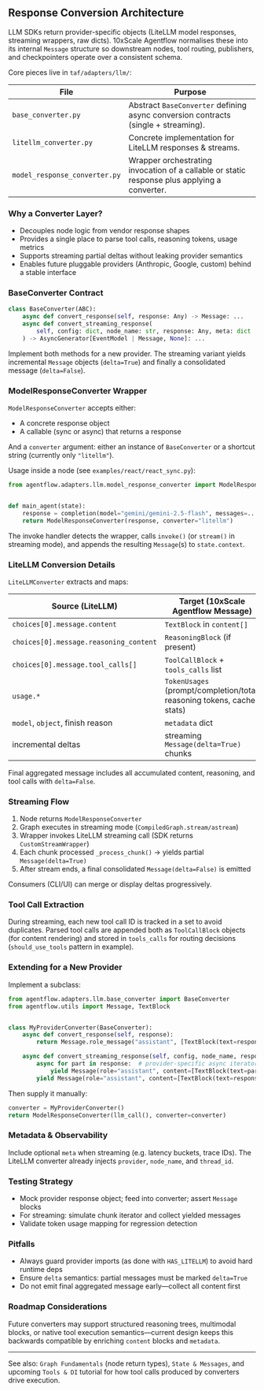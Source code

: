 ## Response Conversion Architecture

LLM SDKs return provider-specific objects (LiteLLM model responses, streaming wrappers, raw dicts). 10xScale Agentflow normalises these into its internal `Message` structure so downstream nodes, tool routing, publishers, and checkpointers operate over a consistent schema.

Core pieces live in `taf/adapters/llm/`:

| File | Purpose |
|------|---------|
| `base_converter.py` | Abstract `BaseConverter` defining async conversion contracts (single + streaming). |
| `litellm_converter.py` | Concrete implementation for LiteLLM responses & streams. |
| `model_response_converter.py` | Wrapper orchestrating invocation of a callable or static response plus applying a converter. |

### Why a Converter Layer?

- Decouples node logic from vendor response shapes
- Provides a single place to parse tool calls, reasoning tokens, usage metrics
- Supports streaming partial deltas without leaking provider semantics
- Enables future pluggable providers (Anthropic, Google, custom) behind a stable interface

### BaseConverter Contract

```python
class BaseConverter(ABC):
	async def convert_response(self, response: Any) -> Message: ...
	async def convert_streaming_response(
		self, config: dict, node_name: str, response: Any, meta: dict | None = None
	) -> AsyncGenerator[EventModel | Message, None]: ...
```

Implement both methods for a new provider. The streaming variant yields incremental `Message` objects (`delta=True`) and finally a consolidated message (`delta=False`).

### ModelResponseConverter Wrapper

`ModelResponseConverter` accepts either:

- A concrete response object
- A callable (sync or async) that returns a response

And a `converter` argument: either an instance of `BaseConverter` or a shortcut string (currently only `"litellm"`).

Usage inside a node (see `examples/react/react_sync.py`):

```python
from agentflow.adapters.llm.model_response_converter import ModelResponseConverter


def main_agent(state):
    response = completion(model="gemini/gemini-2.5-flash", messages=...)
    return ModelResponseConverter(response, converter="litellm")
```

The invoke handler detects the wrapper, calls `invoke()` (or `stream()` in streaming mode), and appends the resulting `Message`(s) to `state.context`.

### LiteLLM Conversion Details

`LiteLLMConverter` extracts and maps:

| Source (LiteLLM) | Target (10xScale Agentflow Message) |
|------------------|-----------------------------|
| `choices[0].message.content` | `TextBlock` in `content[]` |
| `choices[0].message.reasoning_content` | `ReasoningBlock` (if present) |
| `choices[0].message.tool_calls[]` | `ToolCallBlock` + `tools_calls` list |
| `usage.*` | `TokenUsages` (prompt/completion/total, reasoning tokens, cache stats) |
| `model`, `object`, finish reason | `metadata` dict |
| incremental deltas | streaming `Message(delta=True)` chunks |

Final aggregated message includes all accumulated content, reasoning, and tool calls with `delta=False`.

### Streaming Flow

1. Node returns `ModelResponseConverter`
2. Graph executes in streaming mode (`CompiledGraph.stream/astream`)
3. Wrapper invokes LiteLLM streaming call (SDK returns `CustomStreamWrapper`)
4. Each chunk processed `_process_chunk()` → yields partial `Message(delta=True)`
5. After stream ends, a final consolidated `Message(delta=False)` is emitted

Consumers (CLI/UI) can merge or display deltas progressively.

### Tool Call Extraction

During streaming, each new tool call ID is tracked in a set to avoid duplicates. Parsed tool calls are appended both as `ToolCallBlock` objects (for content rendering) and stored in `tools_calls` for routing decisions (`should_use_tools` pattern in example).

### Extending for a New Provider

Implement a subclass:

```python
from agentflow.adapters.llm.base_converter import BaseConverter
from agentflow.utils import Message, TextBlock


class MyProviderConverter(BaseConverter):
    async def convert_response(self, response):
        return Message.role_message("assistant", [TextBlock(text=response.text)])

    async def convert_streaming_response(self, config, node_name, response, meta=None):
        async for part in response:  # provider-specific async iterator
            yield Message(role="assistant", content=[TextBlock(text=part.delta)], delta=True)
        yield Message(role="assistant", content=[TextBlock(text=response.full_text)], delta=False)
```

Then supply it manually:

```python
converter = MyProviderConverter()
return ModelResponseConverter(llm_call(), converter=converter)
```

### Metadata & Observability

Include optional `meta` when streaming (e.g. latency buckets, trace IDs). The LiteLLM converter already injects `provider`, `node_name`, and `thread_id`.

### Testing Strategy

- Mock provider response object; feed into converter; assert `Message` blocks
- For streaming: simulate chunk iterator and collect yielded messages
- Validate token usage mapping for regression detection

### Pitfalls

- Always guard provider imports (as done with `HAS_LITELLM`) to avoid hard runtime deps
- Ensure `delta` semantics: partial messages must be marked `delta=True`
- Do not emit final aggregated message early—collect all content first

### Roadmap Considerations

Future converters may support structured reasoning trees, multimodal blocks, or native tool execution semantics—current design keeps this backwards compatible by enriching `content` blocks and `metadata`.

---

See also: `Graph Fundamentals` (node return types), `State & Messages`, and upcoming `Tools & DI` tutorial for how tool calls produced by converters drive execution.
